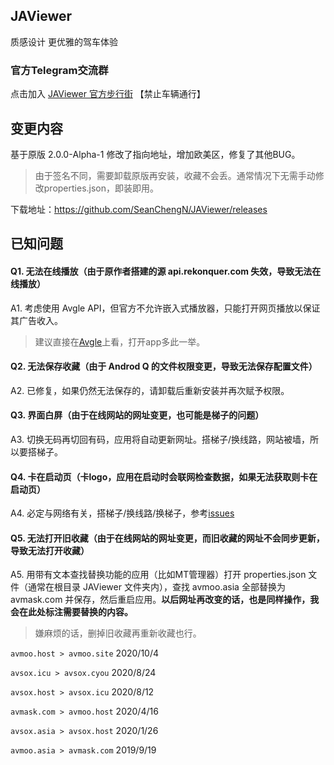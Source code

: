## JAViewer
质感设计 更优雅的驾车体验

### 官方Telegram交流群
点击加入 [JAViewer 官方步行街](https://t.me/joinchat/Bp7eL0ehwp4WI-GxWxitQg) 【禁止车辆通行】

## 变更内容
基于原版 2.0.0-Alpha-1 修改了指向地址，增加欧美区，修复了其他BUG。

> 由于签名不同，需要卸载原版再安装，收藏不会丢。通常情况下无需手动修改properties.json，即装即用。

下载地址：https://github.com/SeanChengN/JAViewer/releases

## 已知问题
#### Q1. 无法在线播放（由于原作者搭建的源 api.rekonquer.com 失效，导致无法在线播放）
A1. 考虑使用 Avgle API，但官方不允许嵌入式播放器，只能打开网页播放以保证其广告收入。
> 建议直接在[Avgle](https://avgle.com/)上看，打开app多此一举。
#### Q2. 无法保存收藏（由于 Androd Q 的文件权限变更，导致无法保存配置文件）
A2. 已修复，如果仍然无法保存的，请卸载后重新安装并再次赋予权限。
#### Q3. 界面白屏（由于在线网站的网址变更，也可能是梯子的问题）
A3. 切换无码再切回有码，应用将自动更新网址。搭梯子/换线路，网站被墙，所以要搭梯子。
#### Q4. 卡在启动页（卡logo，应用在启动时会联网检查数据，如果无法获取则卡在启动页）
A4. 必定与网络有关，搭梯子/换线路/换梯子，参考[issues](https://github.com/SeanChengN/JAViewer/issues/9)
#### Q5. 无法打开旧收藏（由于在线网站的网址变更，而旧收藏的网址不会同步更新，导致无法打开收藏）
A5. 用带有文本查找替换功能的应用（比如MT管理器）打开 properties.json 文件（通常在根目录 JAViewer 文件夹内），查找 avmoo.asia 全部替换为 avmask.com 并保存，然后重启应用。**以后网址再改变的话，也是同样操作，我会在此处标注需要替换的内容。**
> 嫌麻烦的话，删掉旧收藏再重新收藏也行。

`avmoo.host > avmoo.site` 2020/10/4

`avsox.icu > avsox.cyou` 2020/8/24

`avsox.host > avsox.icu` 2020/8/12

`avmask.com > avmoo.host` 2020/4/16

`avsox.asia > avsox.host` 2020/1/26

`avmoo.asia > avmask.com` 2019/9/19
